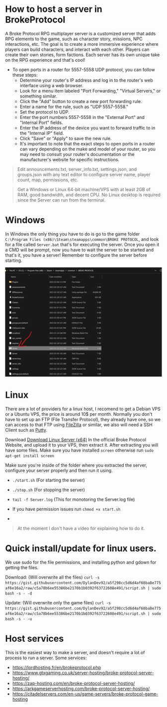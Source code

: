 # How to host a server in BrokeProtocol
A Broke Protocol RPG multiplayer server is a customized server that adds RPG elements to the game, such as character story, missions, NPC interactions, etc. The goal is to create a more immersive experience where players can build characters, and interact with each other. Players can create their own stories, form factions. Each server has its own unique take on the RPG experience and that's cool!

- To open ports in a router for 5557-5558 UDP protocol, you can follow these steps:
  - Determine your router's IP address and log in to the router's web interface using a web browser.
  - Look for a menu item labeled "Port Forwarding," "Virtual Servers," or something similar.
  - Click the "Add" button to create a new port forwarding rule.
  - Enter a name for the rule, such as "UDP 5557-5558."
  - Set the protocol to UDP.
  - Enter the port numbers 5557-5558 in the "External Port" and "Internal Port" fields.
  - Enter the IP address of the device you want to forward traffic to in the "Internal IP" field.
  - Click "Save" or "Apply" to save the new rule.
  - It's important to note that the exact steps to open ports in a router can vary depending on the make and model of your router, so you may need to consult your router's documentation or the manufacturer's website for specific instructions.

> Edit announcements.txt, server_info.txt, settings.json, and groups.json with any text editor to configure server name, player count, map, permissions, etc.

> Get a Windows or Linux 64-bit machine/VPS with at least 2GB of RAM, good bandwidth, and decent CPU. No Linux desktop is required since the Server can run from the terminal.

# Windows

In Windows the only thing you have to do is go to the game folder `C:\Program Files (x86)\Steam\steamapps\common\BROKE PROTOCOL`, and look for a file called `Server.bat` that's for executing the server. Once you open it a CMD will be prompt, now you have to wait the server to be started and that's it, you have a server! Remember to configure the server before starting.

![](src/HostServer.png)

# Linux

There are a lot of providers for a linux host, I recomend to get a Debian VPS or a Ubuntu VPS, the price is around 10$ per month. Normally you don't have to set up an FTP (File Transfer Protocol), they already have one, so we can access to that FTP using [FileZilla](https://filezilla-project.org/) or similar, we also will need a SSH Client such as [Putty](https://www.putty.org/).

Download [Download Linux Server (x64)](https://brokeprotocol.com/download/) In the official Broke Protocol Website, and upload it to your VPS, then extract it. After extracting you will have some files. Make sure you have installed `screen` otherwise run `sudo apt-get install screen`

Make sure you're inside of the folder where you extracted the server, configure your server properly and then run it using.
- `./start.sh` (For starting the server)
- `./stop.sh` (For stopping the server)
- `tail -f Server.log` (This for monotoring the Server.log file)

- If you have permission issues run `chmod +x start.sh`
- 
> At the moment I don't have a video for explaining how to do it.

# Quick install/update for linux users.
We use sudo for the file permissions, and installing python and gdown for getting the files.

Download: (Will overwrite all the files)
`curl -s https://gist.githubusercontent.com/DylanDev92/a5f298cc5d6d4af68ba8e775af6e16a2/raw/c5a78b6ee55386be2170b1b0392f63722608e491/script.sh | sudo bash -s - -d`

Update: (Will overwrite only the game files)
`curl -s https://gist.githubusercontent.com/DylanDev92/a5f298cc5d6d4af68ba8e775af6e16a2/raw/c5a78b6ee55386be2170b1b0392f63722608e491/script.sh | sudo bash -s - -u`

# Host services
This is the easiest way to make a server, and doesn't require a lot of process to run a server. Some services:
- https://lordhosting.fr/en/brokeprotocol.php
- https://www.gtxgaming.co.uk/server-hosting/broke-protocol-server-hosting/
- https://zap-hosting.com/en/broke-protocol-server-hosting/
- https://arkgameserverhosting.com/broke-protocol-server-hosting/
- https://citadelservers.com/en-us/game-servers/broke-protocol-game-hosting
